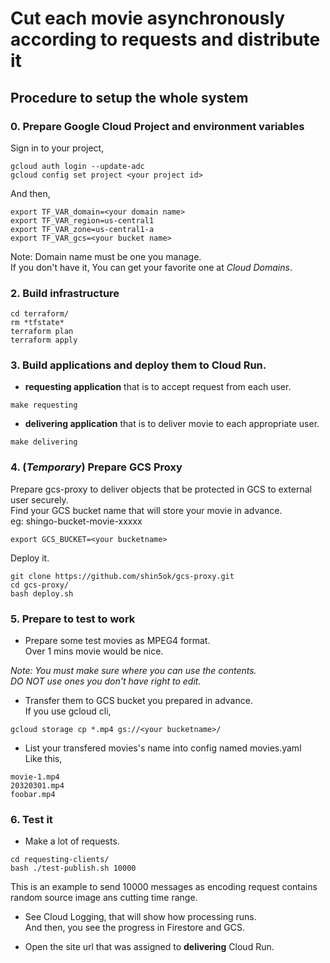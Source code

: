 # Cut each movie asynchronously according to requests and distribute it

## Procedure to setup the whole system
### 0. Prepare Google Cloud Project and environment variables
Sign in to your project,
```
gcloud auth login --update-adc
gcloud config set project <your project id>
```
And then,
```
export TF_VAR_domain=<your domain name>
export TF_VAR_region=us-central1
export TF_VAR_zone=us-central1-a
export TF_VAR_gcs=<your bucket name>
```
Note: Domain name must be one you manage.  
If you don't have it, You can get your favorite one at *Cloud Domains*.

### 2. Build infrastructure
```
cd terraform/
rm *tfstate*
terraform plan
terraform apply
```

### 3. Build applications and deploy them to Cloud Run.  
- **requesting application** that is to accept request from each user.
```
make requesting
```
- **delivering application** that is to deliver movie to each appropriate user.
```
make delivering
```

### 4. (*Temporary*) Prepare GCS Proxy
Prepare gcs-proxy to deliver objects that be protected in GCS to external user securely.  
Find your GCS bucket name that will store your movie in advance.  
eg: shingo-bucket-movie-xxxxx
```
export GCS_BUCKET=<your bucketname>
```

Deploy it.
```
git clone https://github.com/shin5ok/gcs-proxy.git
cd gcs-proxy/
bash deploy.sh
```

### 5. Prepare to test to work
- Prepare some test movies as MPEG4 format.  
Over 1 mins movie would be nice.  

*Note: You must make sure where you can use the contents.*  
*DO NOT use ones you don't have right to edit.*

- Transfer them to GCS bucket you prepared in advance.   
If you use gcloud cli,
```
gcloud storage cp *.mp4 gs://<your bucketname>/
```

- List your transfered movies's name into config named movies.yaml  
Like this,
```
movie-1.mp4
20320301.mp4
foobar.mp4
```

###  6. Test it
- Make a lot of requests.
```
cd requesting-clients/
bash ./test-publish.sh 10000
```
This is an example to send 10000 messages as encoding request contains random source image ans cutting time range.


- See Cloud Logging, that will show how processing runs.  
And then, you see the progress in Firestore and GCS.

- Open the site url that was assigned to **delivering** Cloud Run.

